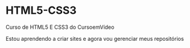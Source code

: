 # HTML5-CSS3
 Curso de HTML5 E CSS3 do CursoemVídeo

 Estou aprendendo a criar sites e agora vou gerenciar meus repositórios
 
